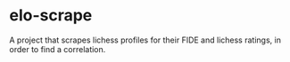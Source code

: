# elo-scrape

A project that scrapes lichess profiles for their FIDE and lichess ratings, in order to find a correlation.
